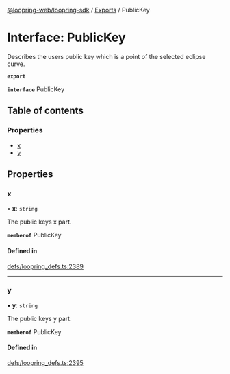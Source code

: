 [@loopring-web/loopring-sdk](../README.md) / [Exports](../modules.md) / PublicKey

# Interface: PublicKey

Describes the users public key which is a point of the selected eclipse curve.

**`export`**

**`interface`** PublicKey

## Table of contents

### Properties

- [x](PublicKey.md#x)
- [y](PublicKey.md#y)

## Properties

### x

• **x**: `string`

The public keys x part.

**`memberof`** PublicKey

#### Defined in

[defs/loopring_defs.ts:2389](https://github.com/Loopring/loopring_sdk/blob/6d0be7c/src/defs/loopring_defs.ts#L2389)

___

### y

• **y**: `string`

The public keys y part.

**`memberof`** PublicKey

#### Defined in

[defs/loopring_defs.ts:2395](https://github.com/Loopring/loopring_sdk/blob/6d0be7c/src/defs/loopring_defs.ts#L2395)

